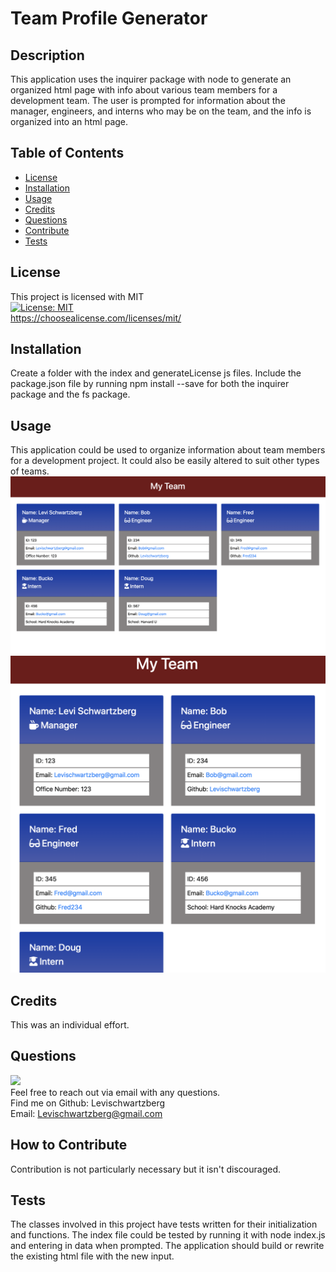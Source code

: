 # Team Profile Generator

## Description
This application uses the inquirer package with node to generate an organized html page with info about various team members for a development team. The user is prompted for information about the manager, engineers, and interns who may be on the team, and the info is organized into an html page.

## Table of Contents
- [License](#license)
- [Installation](#installation)
- [Usage](#usage)
- [Credits](#credits)
- [Questions](#questions)
- [Contribute](#how-to-contribute)
- [Tests](#tests)
## License
This project is licensed with MIT <br>
[![License: MIT](https://img.shields.io/badge/License-MIT-yellow.svg)](https://opensource.org/licenses/MIT) <br>
https://choosealicense.com/licenses/mit/
## Installation
Create a folder with the index and generateLicense js files. Include the package.json file by running npm install <package> --save for both the inquirer package and the fs package.
## Usage
This application could be used to organize information about team members for a development project. It could also be easily altered to suit other types of teams.
![Alt text](./images/preview1.jpg?raw=true "Preview image of a generated team")
![Alt text](./images/preview2.jpg?raw=true "Preview image of a generated team")
## Credits
This was an individual effort.
## Questions
[<img src="https://img.shields.io/badge/LeviSchwartzberg-Developer-green">](https://shields.io/) <br>
Feel free to reach out via email with any questions. <br>
Find me on Github: Levischwartzberg <br>
Email: Levischwartzberg@gmail.com
## How to Contribute
Contribution is not particularly necessary but it isn't discouraged.
## Tests
The classes involved in this project have tests written for their initialization and functions. The index file could be tested by running it with node index.js and entering in data when prompted. The application should build or rewrite the existing html file with the new input.